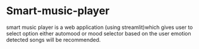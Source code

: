# Smart-music-player
smart music player is a web application (using streamlit)which gives user to select option either automood or mood selector based on the user emotion detected songs will be recommended.

